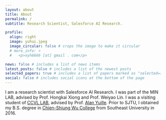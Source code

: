 ```yaml
---
layout: about
title: About
permalink: /
subtitle: Research Scientist, Salesforce AI Research.

profile:
  align: right
  image: yuhui.jpeg
  image_circular: false # crops the image to make it circular
  # more_info: >
  #   <p>xyh6666 [at] gmail . com</p>

news: false # includes a list of news items
latest_posts: false # includes a list of the newest posts
selected_papers: true # includes a list of papers marked as "selected={true}"
social: false # includes social icons at the bottom of the page
---
```


I am a research scientist with Salesforce AI Research. I was part of the MIN LAB, advised by Prof. Hongkai Xiong and Prof. Weiyao Lin. I was a visiting student of <a href="https://ccvl.jhu.edu/">CCVL LAB</a>, advised by Prof. <a href="http://www.cs.jhu.edu/~ayuille/">Alan Yuille</a>. Prior to SJTU, I obtained my B.S. degree in <a href="http://wjx.seu.edu.cn/wjxen/">Chien-Shiung Wu College</a> from Southeast University in 2016.